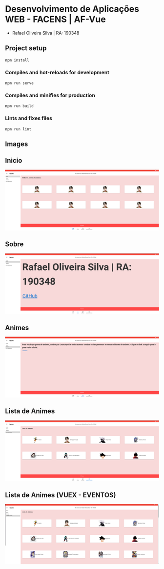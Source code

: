 # Desenvolvimento de Aplicações WEB - FACENS | AF-Vue

- Rafael Oliveira Silva | RA: 190348

## Project setup

```
npm install
```

### Compiles and hot-reloads for development

```
npm run serve
```

### Compiles and minifies for production

```
npm run build
```

### Lints and fixes files

```
npm run lint
```

## Images

## Inicio

![Screenshot](Images/Inicio.png)

## Sobre

![Screenshot](Images/Sobre.png)

## Animes

![Screenshot](Images/Animes.png)

## Lista de Animes

![Screenshot](Images/AnimeList.png)

## Lista de Animes (VUEX - EVENTOS)

![Screenshot](Images/AnimeListEvent.png)